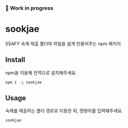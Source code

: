 ### 🚧 Work in progress 

# sookjae

SSAFY 숙제 제출 폴더와 파일을 쉽게 만들어주는 npm 패키지

## Install

npm을 이용해 전역으로 설치해주세요.

```bash
npm i -g sookjae
```

## Usage

숙제를 제출하는 폴더 경로로 이동한 뒤, 명령어를 입력해주세요.

```bash
sookjae
```
